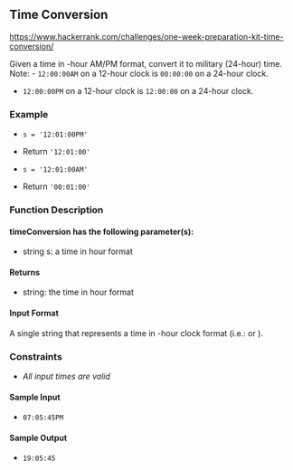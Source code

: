 ## Time Conversion
<https://www.hackerrank.com/challenges/one-week-preparation-kit-time-conversion/>

Given a time in -hour AM/PM format, convert it to military (24-hour) time.
Note: - `12:00:00AM` on a 12-hour clock is `00:00:00` on a 24-hour clock.

- `12:00:00PM` on a 12-hour clock is `12:00:00` on a 24-hour clock.

### Example

- `s = '12:01:00PM'`
- Return `'12:01:00'`

- `s = '12:01:00AM'`
- Return `'00:01:00'`

### Function Description

#### timeConversion has the following parameter(s):

- string s: a time in hour format

#### Returns

- string: the time in hour format

#### Input Format

A single string that represents a time in -hour clock format (i.e.: or ).

### Constraints

- _All input times are valid_

#### Sample Input

- `07:05:45PM`

#### Sample Output

- `19:05:45`

